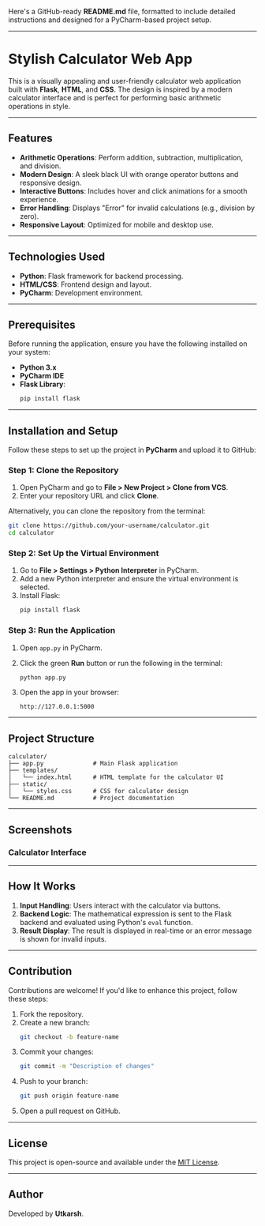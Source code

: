 Here's a GitHub-ready **README.md** file, formatted to include detailed instructions and designed for a PyCharm-based project setup.

---

# Stylish Calculator Web App

This is a visually appealing and user-friendly calculator web application built with **Flask**, **HTML**, and **CSS**. The design is inspired by a modern calculator interface and is perfect for performing basic arithmetic operations in style.

---

## Features

- **Arithmetic Operations**: Perform addition, subtraction, multiplication, and division.
- **Modern Design**: A sleek black UI with orange operator buttons and responsive design.
- **Interactive Buttons**: Includes hover and click animations for a smooth experience.
- **Error Handling**: Displays "Error" for invalid calculations (e.g., division by zero).
- **Responsive Layout**: Optimized for mobile and desktop use.

---

## Technologies Used

- **Python**: Flask framework for backend processing.
- **HTML/CSS**: Frontend design and layout.
- **PyCharm**: Development environment.

---

## Prerequisites

Before running the application, ensure you have the following installed on your system:

- **Python 3.x**
- **PyCharm IDE**
- **Flask Library**:
  ```bash
  pip install flask
  ```

---

## Installation and Setup

Follow these steps to set up the project in **PyCharm** and upload it to GitHub:

### Step 1: Clone the Repository
1. Open PyCharm and go to **File > New Project > Clone from VCS**.
2. Enter your repository URL and click **Clone**.

Alternatively, you can clone the repository from the terminal:
```bash
git clone https://github.com/your-username/calculator.git
cd calculator
```

### Step 2: Set Up the Virtual Environment
1. Go to **File > Settings > Python Interpreter** in PyCharm.
2. Add a new Python interpreter and ensure the virtual environment is selected.
3. Install Flask:
   ```bash
   pip install flask
   ```

### Step 3: Run the Application
1. Open `app.py` in PyCharm.
2. Click the green **Run** button or run the following in the terminal:
   ```bash
   python app.py
   ```

3. Open the app in your browser:
   ```
   http://127.0.0.1:5000
   ```

---

## Project Structure

```
calculator/
├── app.py              # Main Flask application
├── templates/
│   └── index.html      # HTML template for the calculator UI
├── static/
│   └── styles.css      # CSS for calculator design
└── README.md           # Project documentation
```

---

## Screenshots

### Calculator Interface

---

## How It Works

1. **Input Handling**: Users interact with the calculator via buttons.
2. **Backend Logic**: The mathematical expression is sent to the Flask backend and evaluated using Python's `eval` function.
3. **Result Display**: The result is displayed in real-time or an error message is shown for invalid inputs.

---


## Contribution

Contributions are welcome! If you'd like to enhance this project, follow these steps:

1. Fork the repository.
2. Create a new branch:
   ```bash
   git checkout -b feature-name
   ```
3. Commit your changes:
   ```bash
   git commit -m "Description of changes"
   ```
4. Push to your branch:
   ```bash
   git push origin feature-name
   ```
5. Open a pull request on GitHub.

---

## License

This project is open-source and available under the [MIT License](LICENSE).

---

## Author

Developed by **Utkarsh**.

